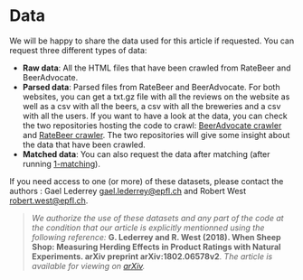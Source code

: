 # Data

We will be happy to share the data used for this article if requested. You can request three different types of data:

- **Raw data**: All the HTML files that have been crawled from RateBeer and BeerAdvocate.
- **Parsed data**: Parsed files from RateBeer and BeerAdvocate. For both websites, you can get a txt.gz file with all the reviews on the website as well as a csv with all the beers, a csv with all the breweries and a csv with all the users. If you want to have a look at the data, you can check the two repositories hosting the code to crawl: [BeerAdvocate crawler](https://github.com/glederrey/beeradvocate_crawler) and [RateBeer crawler](https://github.com/glederrey/ratebeer_crawler). The two repositories will give some insight about the data that have been crawled.
- **Matched data**: You can also request the data after matching (after running [1-matching](https://github.com/epfl-dlab/when_sheep_shop/blob/master/code/notebooks/1-matching.ipynb)).

If you need access to one (or more) of these datasets, please contact the authors : Gael Lederrey [gael.lederrey@epfl.ch](mailto:gael.lederrey@epfl.ch) and Robert West [robert.west@epfl.ch](mailto:robert.west@epfl.ch).

> *We authorize the use of these datasets and any part of the code at the condition that our article is explicitly mentionned using the following reference:* **G. Lederrey and R. West (2018). When Sheep Shop: Measuring Herding Effects in Product Ratings with Natural Experiments. arXiv preprint arXiv:1802.06578v2**. *The article is available for viewing on [arXiv](https://arxiv.org/abs/1802.06578v2).*
